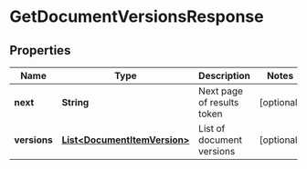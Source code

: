 

# GetDocumentVersionsResponse


## Properties

| Name | Type | Description | Notes |
|------------ | ------------- | ------------- | -------------|
|**next** | **String** | Next page of results token |  [optional] |
|**versions** | [**List&lt;DocumentItemVersion&gt;**](DocumentItemVersion.md) | List of document versions |  [optional] |



